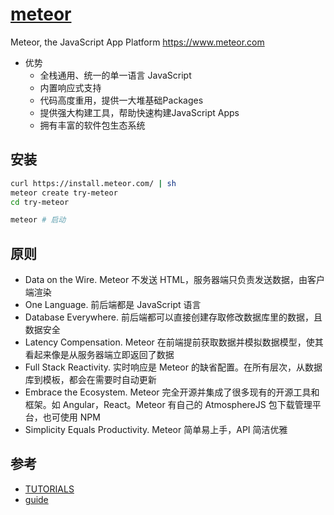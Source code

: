 # [meteor](https://github.com/meteor/meteor)

Meteor, the JavaScript App Platform <https://www.meteor.com>

* 优势
  - 全栈通用、统一的单一语言 JavaScript
  - 内置响应式支持
  - 代码高度重用，提供一大堆基础Packages
  - 提供强大构建工具，帮助快速构建JavaScript Apps
  - 拥有丰富的软件包生态系统

## 安装

```sh
curl https://install.meteor.com/ | sh
meteor create try-meteor
cd try-meteor

meteor # 启动
```

## 原则

* Data on the Wire. Meteor 不发送 HTML，服务器端只负责发送数据，由客户端渲染
* One Language. 前后端都是 JavaScript 语言
* Database Everywhere. 前后端都可以直接创建存取修改数据库里的数据，且数据安全
* Latency Compensation. Meteor 在前端提前获取数据并模拟数据模型，使其看起来像是从服务器端立即返回了数据
* Full Stack Reactivity. 实时响应是 Meteor 的缺省配置。在所有层次，从数据库到模板，都会在需要时自动更新
* Embrace the Ecosystem. Meteor 完全开源并集成了很多现有的开源工具和框架。如 Angular，React。Meteor 有自己的 AtmosphereJS 包下载管理平台，也可使用 NPM
* Simplicity Equals Productivity. Meteor 简单易上手，API 简洁优雅

## 参考

* [TUTORIALS](https://www.meteor.com/tutorials)
* [guide](https://guide.meteor.com/)
